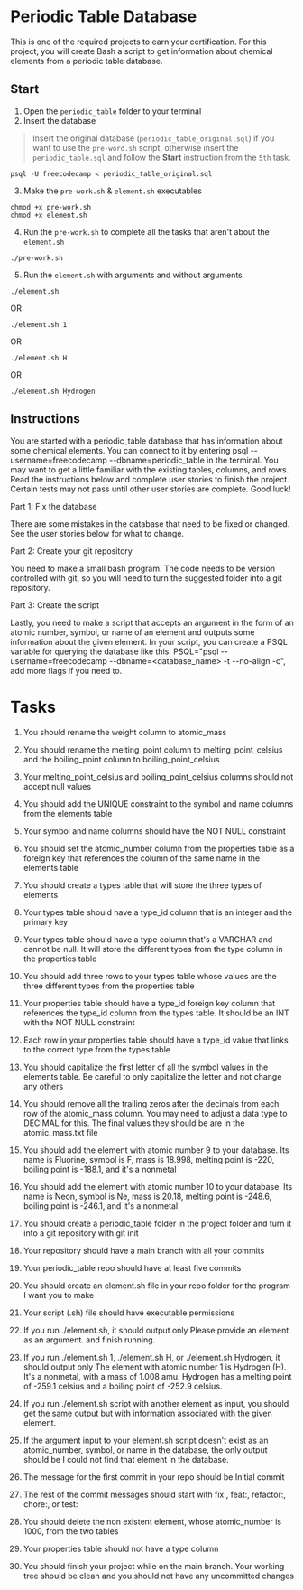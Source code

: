 # Periodic Table Database
This is one of the required projects to earn your certification. For this project, you will create Bash a script to get information about chemical elements from a periodic table database.

## Start
1. Open the `periodic_table` folder to your terminal
2. Insert the database 
> Insert the original database (`periodic_table_original.sql`) if you want to use the `pre-word.sh` script, otherwise insert the `periodic_table.sql` and follow the **Start** instruction from the `5th` task.
```shell
psql -U freecodecamp < periodic_table_original.sql
```
3. Make the `pre-work.sh` & `element.sh` executables
```shell
chmod +x pre-work.sh
chmod +x element.sh
```
4. Run the `pre-work.sh` to complete all the tasks that aren't about the `element.sh`
```shell
./pre-work.sh
```
5. Run the `element.sh` with arguments and without arguments
```shell
./element.sh
```
OR
```shell
./element.sh 1
```
OR
```shell
./element.sh H
```
OR
```shell
./element.sh Hydrogen
```

## Instructions
You are started with a periodic_table database that has information about some chemical elements. You can connect to it by entering psql --username=freecodecamp --dbname=periodic_table in the terminal. You may want to get a little familiar with the existing tables, columns, and rows. Read the instructions below and complete user stories to finish the project. Certain tests may not pass until other user stories are complete. Good luck!

Part 1: Fix the database

There are some mistakes in the database that need to be fixed or changed. See the user stories below for what to change.

Part 2: Create your git repository

You need to make a small bash program. The code needs to be version controlled with git, so you will need to turn the suggested folder into a git repository.

Part 3: Create the script

Lastly, you need to make a script that accepts an argument in the form of an atomic number, symbol, or name of an element and outputs some information about the given element. In your script, you can create a PSQL variable for querying the database like this: PSQL="psql --username=freecodecamp --dbname=<database_name> -t --no-align -c", add more flags if you need to.

# Tasks

1. You should rename the weight column to atomic_mass

2. You should rename the melting_point column to melting_point_celsius and the boiling_point column to boiling_point_celsius

3. Your melting_point_celsius and boiling_point_celsius columns should not accept null values

4. You should add the UNIQUE constraint to the symbol and name columns from the elements table

5. Your symbol and name columns should have the NOT NULL constraint

6. You should set the atomic_number column from the properties table as a foreign key that references the column of the same name in the elements table

7. You should create a types table that will store the three types of elements

8. Your types table should have a type_id column that is an integer and the primary key

9. Your types table should have a type column that's a VARCHAR and cannot be null. It will store the different types from the type column in the properties table

10. You should add three rows to your types table whose values are the three different types from the properties table

11. Your properties table should have a type_id foreign key column that references the type_id column from the types table. It should be an INT with the NOT NULL constraint

12. Each row in your properties table should have a type_id value that links to the correct type from the types table

13. You should capitalize the first letter of all the symbol values in the elements table. Be careful to only capitalize the letter and not change any others

14. You should remove all the trailing zeros after the decimals from each row of the atomic_mass column. You may need to adjust a data type to DECIMAL for this. The final values they should be are in the atomic_mass.txt file

15. You should add the element with atomic number 9 to your database. Its name is Fluorine, symbol is F, mass is 18.998, melting point is -220, boiling point is -188.1, and it's a nonmetal

16. You should add the element with atomic number 10 to your database. Its name is Neon, symbol is Ne, mass is 20.18, melting point is -248.6, boiling point is -246.1, and it's a nonmetal

17. You should create a periodic_table folder in the project folder and turn it into a git repository with git init

18. Your repository should have a main branch with all your commits

19. Your periodic_table repo should have at least five commits

20. You should create an element.sh file in your repo folder for the program I want you to make

21. Your script (.sh) file should have executable permissions

22. If you run ./element.sh, it should output only Please provide an element as an argument. and finish running.

23. If you run ./element.sh 1, ./element.sh H, or ./element.sh Hydrogen, it should output only The element with atomic number 1 is Hydrogen (H). It's a nonmetal, with a mass of 1.008 amu. Hydrogen has a melting point of -259.1 celsius and a boiling point of -252.9 celsius.

24. If you run ./element.sh script with another element as input, you should get the same output but with information associated with the given element.

25. If the argument input to your element.sh script doesn't exist as an atomic_number, symbol, or name in the database, the only output should be I could not find that element in the database.

26. The message for the first commit in your repo should be Initial commit

27. The rest of the commit messages should start with fix:, feat:, refactor:, chore:, or test:

28. You should delete the non existent element, whose atomic_number is 1000, from the two tables

29. Your properties table should not have a type column

30. You should finish your project while on the main branch. Your working tree should be clean and you should not have any uncommitted changes